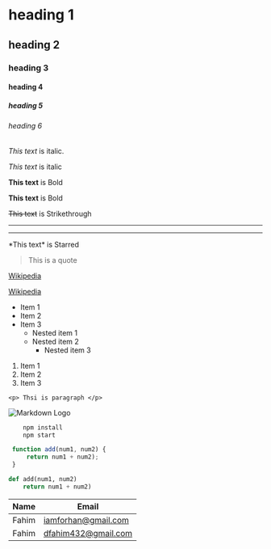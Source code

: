<!-- Headings  -->
# heading 1 
## heading 2 
### heading 3 
#### heading 4 
##### heading 5 
###### heading 6 

<!-- Italics -->

*This text* is italic.

_This text_ is italic


<!-- Strong -->

**This text** is Bold 

__This text__ is Bold 

~~This text~~ is Strikethrough 

<!-- Horizontal Rule -->
---
___

<!-- Show star -->
\*This text\* is Starred 

<!-- Blockquote  -->
> This is a quote 

<!-- Links  -->

[Wikipedia](http://www.wikipedia.com)

<!-- Links with title  -->
[Wikipedia](http://www.wikipedia.com "Wikipedia")


<!-- UL -->
* Item 1 
* Item 2 
* Item 3 
    * Nested item 1 
    * Nested item 2 
        * Nested item 3 

<!-- OL  -->
1. Item 1 
1. Item 2 
1. Item 3 

<!-- Inline Code Block  -->
`<p> Thsi is paragraph </p>`

<!-- Images -->
![Markdown Logo](https://markdown-here.com/img/icon256.png)


<!--  Github Markdown -->
```bash
    npm install 
    npm start 
```

```javascript
 function add(num1, num2) {
     return num1 + num2); 
 }
 ```

 ```python
 def add(num1, num2)
     return num1 + num2)  
 ```

 <!-- Tables -->

| Name     | Email          |
| -------- | -------------- |
| Fahim | iamforhan@gmail.com |
| Fahim | dfahim432@gmail.com |
